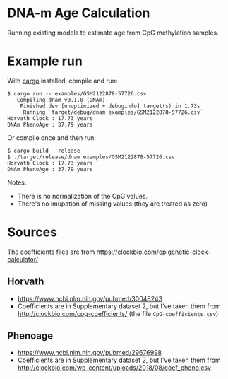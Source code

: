 # DNA-m Age Calculation

Running existing models to estimate age from CpG methylation samples.

# Example run

With [cargo](https://www.rust-lang.org/learn/get-started) installed, compile and run:

```
$ cargo run -- examples/GSM2122878-57726.csv
   Compiling dnam v0.1.0 (DNAm)
    Finished dev [unoptimized + debuginfo] target(s) in 1.73s
     Running `target/debug/dnam examples/GSM2122878-57726.csv`
Horvath Clock : 17.73 years
DNAm PhenoAge : 37.79 years
```

Or compile once and then run:

```
$ cargo build --release
$ ./target/release/dnam examples/GSM2122878-57726.csv
Horvath Clock : 17.73 years
DNAm PhenoAge : 37.79 years
```

Notes:

- There is no normalization of the CpG values.
- There's no imupation of missing values (they are treated as zero)

# Sources

The coefficients files are from https://clockbio.com/epigenetic-clock-calculator/

## Horvath

- https://www.ncbi.nlm.nih.gov/pubmed/30048243
- Coefficients are in Supplementary dataset 2, but I've taken them from http://clockbio.com/cpg-coefficients/ (the file `CpG-coefficients.csv`)

## Phenoage

- https://www.ncbi.nlm.nih.gov/pubmed/29676998
- Coefficients are in Supplementary dataset 2, but I've taken them from http://clockbio.com/wp-content/uploads/2018/08/coef_pheno.csv




